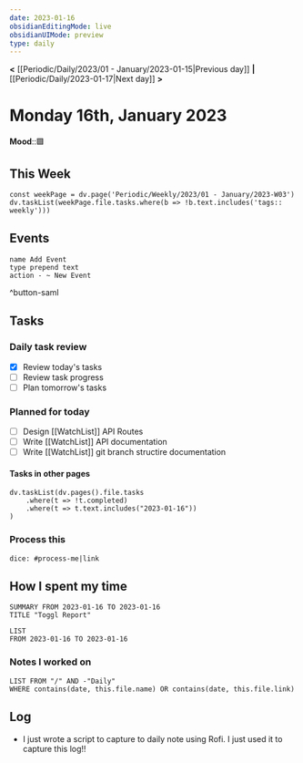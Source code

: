 ```yaml
---
date: 2023-01-16
obsidianEditingMode: live
obsidianUIMode: preview
type: daily
---
```


**<** [[Periodic/Daily/2023/01 - January/2023-01-15|Previous day]] **|** [[Periodic/Daily/2023-01-17|Next day]] **>**

# Monday 16th, January 2023

**Mood**::🟩

## This Week

```dataviewjs
const weekPage = dv.page('Periodic/Weekly/2023/01 - January/2023-W03')
dv.taskList(weekPage.file.tasks.where(b => !b.text.includes('tags:: weekly')))
```

## Events
```button
name Add Event
type prepend text
action - ~ New Event
```
^button-saml

## Tasks

### Daily task review
- [x] Review today's tasks
- [ ] Review task progress
- [ ] Plan tomorrow's tasks

### Planned for today
- [ ] Design [[WatchList]] API Routes
- [ ] Write [[WatchList]] API documentation
- [ ] Write [[WatchList]] git branch structire documentation

#### Tasks in other pages
```dataviewjs
dv.taskList(dv.pages().file.tasks
	.where(t => !t.completed)
	.where(t => t.text.includes("2023-01-16"))
)
```

### Process this
`dice: #process-me|link`

## How I spent my time

```toggl
SUMMARY FROM 2023-01-16 TO 2023-01-16
TITLE "Toggl Report"
```

```toggl
LIST
FROM 2023-01-16 TO 2023-01-16
```

### Notes I worked on

```dataview
LIST FROM "/" AND -"Daily"
WHERE contains(date, this.file.name) OR contains(date, this.file.link)
```

## Log
- I just wrote a script to capture to daily note using Rofi. I just used it to capture this log!!

